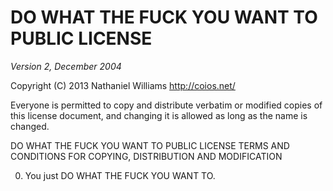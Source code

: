 DO WHAT THE FUCK YOU WANT TO PUBLIC LICENSE
=========
*Version 2, December 2004*

Copyright (C) 2013 Nathaniel Williams http://coios.net/

Everyone is permitted to copy and distribute verbatim or modified
copies of this license document, and changing it is allowed as long
as the name is changed.

DO WHAT THE FUCK YOU WANT TO PUBLIC LICENSE
TERMS AND CONDITIONS FOR COPYING, DISTRIBUTION AND MODIFICATION

0. You just DO WHAT THE FUCK YOU WANT TO.
